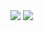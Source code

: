 <br><br>
[<img src="https://img.shields.io/badge/99999999-%40Visitor-blue">](https://github.com)
[<img src="https://img.shields.io/badge/Visitor-999999999-orange">](https://github.com)
